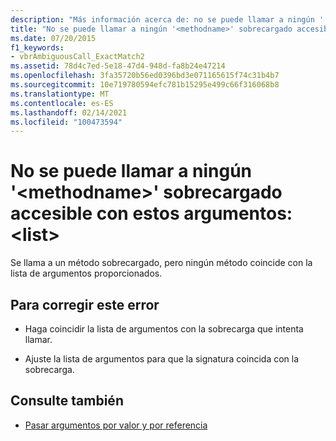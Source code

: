 ```yaml
---
description: "Más información acerca de: no se puede llamar a ningún ' ' sobrecargado accesible <methodname> con estos argumentos: <list>"
title: "No se puede llamar a ningún '<methodname>' sobrecargado accesible con estos argumentos:  <list>"
ms.date: 07/20/2015
f1_keywords:
- vbrAmbiguousCall_ExactMatch2
ms.assetid: 78d4c7ed-5e18-47d4-948d-fa8b24e47214
ms.openlocfilehash: 3fa35720b56ed0396bd3e071165615f74c31b4b7
ms.sourcegitcommit: 10e719780594efc781b15295e499c66f316068b8
ms.translationtype: MT
ms.contentlocale: es-ES
ms.lasthandoff: 02/14/2021
ms.locfileid: "100473594"
---
```

# <a name="no-accessible-overloaded-methodname-can-be-called-with-these-arguments-list"></a>No se puede llamar a ningún '\<methodname>' sobrecargado accesible con estos argumentos: \<list>

Se llama a un método sobrecargado, pero ningún método coincide con la lista de argumentos proporcionados.  
  
## <a name="to-correct-this-error"></a>Para corregir este error  
  
- Haga coincidir la lista de argumentos con la sobrecarga que intenta llamar.  
  
- Ajuste la lista de argumentos para que la signatura coincida con la sobrecarga.  
  
## <a name="see-also"></a>Consulte también

- [Pasar argumentos por valor y por referencia](../programming-guide/language-features/procedures/passing-arguments-by-value-and-by-reference.md)
